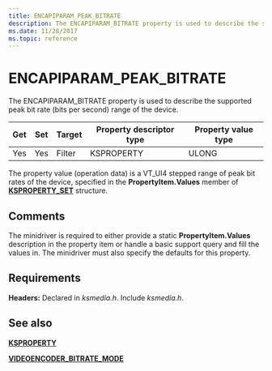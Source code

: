 ```yaml
---
title: ENCAPIPARAM_PEAK_BITRATE
description: The ENCAPIPARAM_BITRATE property is used to describe the supported peak bit rate range of the device.
ms.date: 11/28/2017
ms.topic: reference
---
```


# ENCAPIPARAM_PEAK_BITRATE

The ENCAPIPARAM_BITRATE property is used to describe the supported peak bit rate (bits per second) range of the device.

| Get | Set | Target | Property descriptor type | Property value type |
| ----- | ----- | -------- | -------------------------- | --------------------- |
| Yes | Yes | Filter | KSPROPERTY | ULONG |

The property value (operation data) is a VT_UI4 stepped range of peak bit rates of the device, specified in the **PropertyItem.Values** member of [**KSPROPERTY_SET**](/windows-hardware/drivers/ddi/ks/ns-ks-ksproperty_set) structure.

## Comments

The minidriver is required to either provide a static **PropertyItem.Values** description in the property item or handle a basic support query and fill the values in. The minidriver must also specify the defaults for this property.

## Requirements

**Headers:** Declared in *ksmedia.h*. Include *ksmedia.h*.

## See also

[**KSPROPERTY**](ksproperty-structure.md)

[**VIDEOENCODER_BITRATE_MODE**](/windows-hardware/drivers/ddi/ksmedia/ne-ksmedia-videoencoder_bitrate_mode)
